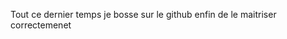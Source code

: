 <!-- L'essaie sur github -->

Tout ce dernier temps je bosse sur le github enfin de le maitriser correctemenet